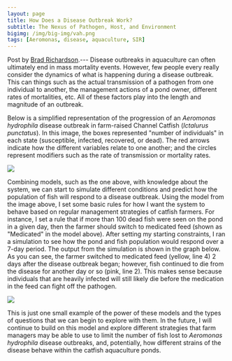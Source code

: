 ```yaml
---
layout: page
title: How Does a Disease Outbreak Work?
subtitle: The Nexus of Pathogen, Host, and Environment
bigimg: /img/big-img/vah.png
tags: [Aeromonas, disease, aquaculture, SIR]
---
```


Post by [Brad Richardson](https://www.bradley-richardson.com/).---
Disease outbreaks in aquaculture can often ultimately end in mass 
mortality events. However, few people every really consider the dynamics 
of what is happening during a disease outbreak. This can things such as 
the actual transmission of a pathogen from one individual to another, 
the management actions of a pond owner, different rates of mortalities, 
etc. All of these factors play into the length and magnitude of an 
outbreak. 


Below is a simplified representation of the progression of an _Aeromonas 
hydrophila_ disease outbreak in farm-raised Channel Catfish (_Ictalurus 
punctatus_). In this image, the boxes represented &quot;number of 
individuals&quot; in each state (susceptible, infected, recovered, or 
dead). The red arrows indicate how the different variables relate to one 
another; and the circles represent modifiers such as the rate of 
transmission or mortality rates. 


![](/img/brad2)

Combining models, such as the one above, with knowledge about the 
system, we can start to simulate different conditions and predict how 
the population of fish will respond to a disease outbreak. Using the 
model from the image above, I set some basic rules for how I want the 
system to behave based on regular management strategies of catfish 
farmers. For instance, I set a rule that if more than 100 dead fish were 
seen on the pond in a given day, then the farmer should switch to 
medicated feed (shown as &quot;Medicated&quot; in the model above). 
After setting my starting constraints, I ran a simulation to see how the 
pond and fish population would respond over a 7-day period. The output 
from the simulation is shown in the graph below. As you can see, the 
farmer switched to medicated feed (yellow, line 4) 2 days after the 
disease outbreak began; however, fish continued to die from the disease 
for another day or so (pink, line 2). This makes sense because 
individuals that are heavily infected will still likely die before the 
medication in the feed can fight off the pathogen. 


![](/img/brad1)

This is just one small example of the power of these models and the 
types of questions that we can begin to explore with them. In the 
future, I will continue to build on this model and explore different 
strategies that farm managers may be able to use to limit the number of 
fish lost to _Aeromonas hydrophila_ disease outbreaks, and, potentially, 
how different strains of the disease behave within the catfish 
aquaculture ponds. 


